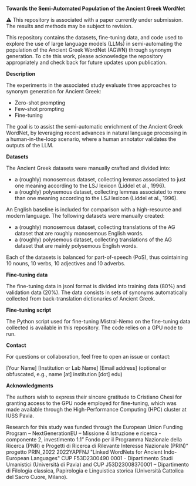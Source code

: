 **Towards the Semi-Automated Population of the Ancient Greek WordNet**

⚠️ This repository is associated with a paper currently under submission. The results and methods may be subject to revision.


This repository contains the datasets, fine-tuning data, and code used to explore the use of large language models (LLMs) in semi-automating the population of the Ancient Greek WordNet (AGWN) through synonym generation.
To cite this work, please acknowledge the repository appropriately and check back for future updates upon publication.

**Description**

The experiments in the associated study evaluate three approaches to synonym generation for Ancient Greek:

- Zero-shot prompting
- Few-shot prompting
- Fine-tuning
  
The goal is to assist the semi-automatic enrichment of the Ancient Greek WordNet, by leveraging recent advances in natural language processing in a human-in-the-loop scenario, where a human annotator validates the outputs of the LLM.

**Datasets**

The Ancient Greek datasets were manually crafted and divided into:

- a (roughly) monosemous dataset, collecting lemmas associated to just one meaning according to the LSJ lexicon (Liddel et al., 1996).
- a (roughly) polysemous dataset, collecting lemmas associated to more than one meaning according to the LSJ lexicon (Liddel et al., 1996).

An English baseline is included for comparison with a high-resource and modern language. The following datasets were manually created:

- a (roughly) monosemous dataset, collecting translations of the AG dataset that are roughly monosemous English words.
- a (roughly) polysemous dataset, collecting translations of the AG dataset that are mainly polysemous English words.
  
Each of the datasets is balanced for part-of-speech (PoS), thus cointaining 10 nouns, 10 verbs, 10 adjectives and 10 adverbs.

**Fine-tuning data**

The fine-tuning data in jsonl format is divided into training data (80%) and validation data (20%). The data consists in sets of synonyms automatically collected from back-translation dictionaries of Ancient Greek.

**Fine-tuning script**

The Python script used for fine-tuning Mistral-Nemo on the fine-tuning data collected is available in this repository. The code relies on a GPU node to run.

**Contact**

For questions or collaboration, feel free to open an issue or contact:

[Your Name]
[Institution or Lab Name]
[Email address] (optional or obfuscated, e.g., name [at] institution [dot] edu)

**Acknowledgments**

The authors wish to express their sincere gratitude to Cristiano Chesi for granting access to the GPU node employed for fine-tuning, which was made available through the High-Performance Computing (HPC) cluster at IUSS Pavia.

Research for this study was funded through the European Union Funding Program – NextGenerationEU – Missione 4 Istruzione e ricerca - componente 2, investimento 1.1” Fondo per il Programma Nazionale della Ricerca (PNR) e Progetti di Ricerca di Rilevante Interesse Nazionale (PRIN)” progetto PRIN\_2022 2022YAPFNJ "Linked WordNets for Ancient Indo-European Languages" CUP F53D2300490 0001 - Dipartimento Studi Umanistici (Università di Pavia) and CUP J53D23008370001 – Dipartimento di Filologia classica, Papirologia e Linguistica storica (Università Cattolica del Sacro Cuore, Milano).
